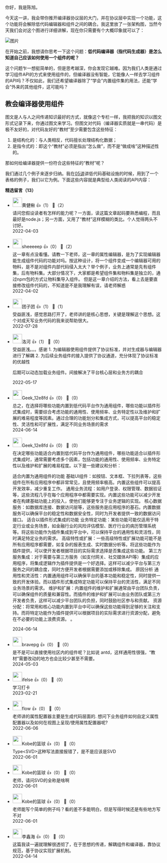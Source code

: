 你好，我是陈旭。

今天这一讲，我会带你推开编译器协议层的大门，并在协议层中实现一个功能，这个功能将会解除低代码编辑器和组件之间的耦合。我这里放了一张架构图，当然今天我们会对这个图进行详细讲解，现在你只需要有个大概印象就可以了：

![图片](https://static001.geekbang.org/resource/image/11/60/117ac0b9d6d21a9ffa9ea93806aafe60.jpg?wh=1871x996)

在开始之前，我想请你思考一下这个问题：**低代码编译器（指代码生成器）是怎么知道自己应该如何使用一个组件的呢？**

这个问题乍一想挺简单的，但是思考越深，你会发现它越难。因为我们人类是通过学习组件API的方式来使用组件的，但编译器没有智能，它能像人一样去学习组件的API吗？不仅如此，我们还希望编译器除了“学会”内置组件集的用法，还能“学会”外来的其他组件，这可能吗？

## 教会编译器使用组件

图文是人与人之间传递知识最好的方式，就像这个专栏一样，我把我的知识以图文形式记录下来，你通过图文来学习。但图文对代码（编译器实质就是一串代码）是极不友好的，对代码友好的“教材”至少需要包含这些特征：

1. 是结构化的：与人类相反，代码擅长处理结构化数据；
2. 是指令式的：即这个“教材”必须是指出“怎么做”，而不是“做成啥”这种描述性的。

那如何给编译器提供一份符合这些特征的“教材”呢？

我们通过几个例子来逐步归纳。我在[05讲](https://time.geekbang.org/column/article/497779)讲低代码基础设施的时候，用到了一个表格的例子，我们以它为例。下面这些内容就是典型给人类阅读的API内容：
<div><strong>精选留言（13）</strong></div><ul>
<li><img src="http://thirdwx.qlogo.cn/mmopen/vi_32/aM00uMFibmtMG9OcSiaB9Hwe4oFZhuzbJibOYfKSaHlUjQ7NvnNedteZHzGVlAbyicLyAxP1zOzxJd75tN1IklxNGw/132" width="30px"><span>黄健楸</span> 👍（1） 💬（2）<div>请问您假设读者有怎样的能力呢？一方面，读这篇文章起码要熟悉编程，而且最好是node.js；另一方面，又用了“教材”这样模糊的类比。个人觉得两头不讨好。</div>2022-04-03</li><br/><li><img src="https://static001.geekbang.org/account/avatar/00/14/73/56/9cfb1e43.jpg" width="30px"><span>sheeeeep</span> 👍（0） 💬（2）<div>这一章有点没看懂。请教一下老师，这一章的属性编辑器，是为了实现编辑器能生成组件代码的功能对吗。按这种设计，将一个组件变成一个编辑器可用的物料，是不是对组件内部代码侵入太大？举个例子，业务上通常是先有组件集，后有物料集。大部分情况下，大家都是希望组件集和物料集是独立的，通过npm包的方式让物料集导入组件。
但是这一章介绍的方法，看上去是要直接修改组件代码的，不知道是不是我理解有误，请老师解惑</div>2022-04-02</li><br/><li><img src="https://static001.geekbang.org/account/avatar/00/1a/b4/a1/5a3d5d18.jpg" width="30px"><span>团子团</span> 👍（1） 💬（1）<div>受益匪浅，感觉思路打开了，老师讲的是核心思想，关键是理解这个思想。这个对成天写业务代码的我来说帮助很大。</div>2022-07-28</li><br/><li><img src="https://static001.geekbang.org/account/avatar/00/11/7d/f7/2fe4c1a1.jpg" width="30px"><span>洛河</span> 👍（1） 💬（0）<div>受益匪浅。。。感谢
1.  为编辑器使用组件提供了协议标准，并对生成器与编辑器进行了解耦
2. 为后续业务组件的接入提供了协议通道，充分体现了协议标准的优越性

后期可以动态加载业务组件。间接解决了平台核心层和业务方的耦合</div>2022-05-17</li><br/><li><img src="" width="30px"><span>Geek_12e8fd</span> 👍（0） 💬（0）<div>总之，在选择将哪些功能内置到低代码平台作为通用组件，哪些功能以插件形式集成时，需要综合考虑功能的通用性、使用频率、业务特定性以及维护和扩展的难易程度等因素。通过合理的功能划分和集成方式，可以提高平台的稳定性、灵活性和可扩展性，满足不同业务场景的需求</div>2024-06-14</li><br/><li><img src="" width="30px"><span>Geek_12e8fd</span> 👍（0） 💬（0）<div>在决定哪些功能适合内置到低代码平台作为通用组件，哪些功能适合以插件形式集成时，通常需要考虑多个因素，包括功能的通用性、使用频率、业务特定性以及维护和扩展的难易程度。以下是一些建议和分析：

适合内置为通用组件的功能
基础UI组件：如按钮、文本框、下拉列表等，这些组件在所有应用程序中都非常常见，且使用频率极高。内置这些组件可以提高开发效率，减少重复工作。
通用业务流程：如用户登录、权限管理、数据验证等，这些流程几乎在每个应用程序中都需要实现。内置这些功能可以减少开发者在构建基础功能上的投入，使他们能够更专注于业务逻辑的实现。
核心数据服务：如数据库连接、数据访问层等，这些服务是应用程序的基石。内置数据服务可以确保平台的稳定性和数据安全性，同时为开发者提供一致的数据访问接口。
适合以插件形式集成的功能
业务特定功能：某些功能可能仅适用于特定行业或业务场景，如金融行业的风险评估模型、医疗行业的病历管理系统等。将这些功能作为插件集成到平台中，可以保持平台的通用性和灵活性，同时满足特定业务的需求。
高级特性或扩展：一些高级特性或扩展功能可能不是所有应用程序都需要，如复杂的报表生成、实时数据分析等。将这些功能作为插件提供，可以使开发者根据项目的实际需求选择是否集成这些功能。
第三方服务集成：对于需要与第三方服务（如支付网关、社交媒体API等）集成的应用程序，将集成逻辑作为插件提供是一个好选择。这样可以减少平台与第三方服务之间的耦合度，同时方便开发者根据需要添加或移除集成。
原因分析
通用性和灵活性：内置通用组件可以确保平台的基本功能和稳定性，同时提供一致的开发体验。而以插件形式集成特定功能可以保持平台的灵活性，满足不同业务场景的需求。
维护和扩展：内置组件的维护和扩展通常由平台团队负责，可以确保组件的质量和兼容性。而插件的维护和扩展可以由业务团队或第三方开发者负责，这样可以减少平台团队的负担，同时鼓励社区参与和贡献。
资源分配：将常用和核心功能内置到平台中可以确保这些功能得到足够的关注和支持。而将特定功能作为插件提供可以根据项目的实际需求进行资源分配，避免在不必要的功能上浪费资源。
。</div>2024-06-14</li><br/><li><img src="https://static001.geekbang.org/account/avatar/00/1d/0c/89/a695f9ba.jpg" width="30px"><span>bravepg</span> 👍（0） 💬（0）<div>是不是可以直接使用社区内的组件呢？比如说 antd，这样通用性很强，“教材”需要改动的地方也会比较少甚至不需要。</div>2024-05-03</li><br/><li><img src="https://static001.geekbang.org/account/avatar/00/26/eb/d7/90391376.jpg" width="30px"><span>ifelse</span> 👍（0） 💬（0）<div>学习打卡</div>2023-02-21</li><br/><li><img src="https://static001.geekbang.org/account/avatar/00/13/62/1e/ad721e61.jpg" width="30px"><span>flow</span> 👍（0） 💬（0）<div>老师讲的属性配置器主要是生成代码层面的. 想问下业务组件如何自定义属性配置器以及如何在视图上呈现&#47;使用属性配置器呢?</div>2022-06-06</li><br/><li><img src="https://static001.geekbang.org/account/avatar/00/1c/a1/0e/108d6fb7.jpg" width="30px"><span>Kobe的篮球</span> 👍（0） 💬（0）<div>Type&lt;SVD&gt;这种写法直接报错了，是不是应该是SVD</div>2022-06-01</li><br/><li><img src="https://static001.geekbang.org/account/avatar/00/1c/a1/0e/108d6fb7.jpg" width="30px"><span>Kobe的篮球</span> 👍（0） 💬（0）<div>老师，请问SVD的全称是啥啊</div>2022-06-01</li><br/><li><img src="https://static001.geekbang.org/account/avatar/00/1c/a1/0e/108d6fb7.jpg" width="30px"><span>Kobe的篮球</span> 👍（0） 💬（0）<div>老师能写个简单的例子吗？看的差不多能明白，但是写得时候还是有些地方写不对</div>2022-06-01</li><br/><li><img src="http://thirdwx.qlogo.cn/mmopen/vi_32/Q0j4TwGTfTI9kA8IicSJFKkQsXcLsNzeBC0w4TUkKywFSQAlPc9cSxzibNF5shtycl4PfD8zxfmLVT0O0icVp2Flw/132" width="30px"><span>李鑫海</span> 👍（0） 💬（0）<div>这篇我读一遍就理解很透彻了，在于思想的传递，解耦组件和编译器，靠协议规范，基于协议实现扩展机制。</div>2022-04-14</li><br/>
</ul>